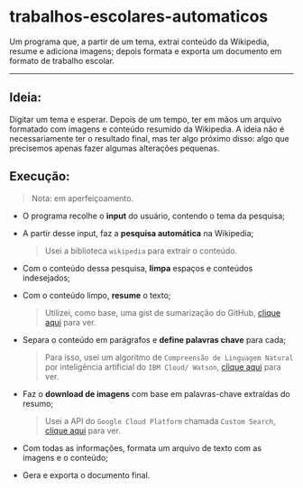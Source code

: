 # trabalhos-escolares-automaticos

Um programa que, a partir de um tema,  extrai conteúdo da Wikipedia, resume e adiciona imagens; depois formata e exporta um documento em formato de trabalho escolar.

---

## Ideia:

Digitar um tema e esperar. Depois de um tempo, ter em mãos um arquivo formatado com imagens e conteúdo resumido da Wikipedia. A ideia não é necessariamente ter o resultado final, mas ter algo próximo disso: algo que precisemos apenas fazer algumas alterações pequenas.

## Execução:

> Nota: em aperfeiçoamento.



- O programa recolhe o **input** do usuário, contendo o tema da pesquisa;

- A partir desse input, faz a **pesquisa automática** na Wikipedia;

  > Usei a biblioteca `wikipedia` para extrair o conteúdo.

- Com o conteúdo dessa pesquisa, **limpa** espaços e conteúdos indesejados;

- Com o conteúdo limpo, **resume** o texto;

  > Utilizei, como base, uma gist de sumarização do GitHub, [clique aqui](https://gist.github.com/ryukinix/15e3381286177a3b41bd) para ver.

- Separa o conteúdo em parágrafos e **define palavras chave** para cada;

  > Para isso, usei um algoritmo de `Compreensão de Linguagem Natural` por inteligência artificial do `IBM Cloud/ Watson`, [clique aqui](https://cloud.ibm.com/catalog/services/natural-language-understanding) para ver.

- Faz o **download de imagens** com base em palavras-chave extraídas do resumo;
  > Usei a API do `Google Cloud Platform` chamada `Custom Search`, [clique aqui](https://developers.google.com/custom-search/docs/overview) para ver.

- Com todas as informações, formata um arquivo de texto com as imagens e o conteúdo;

- Gera e exporta o documento final.

